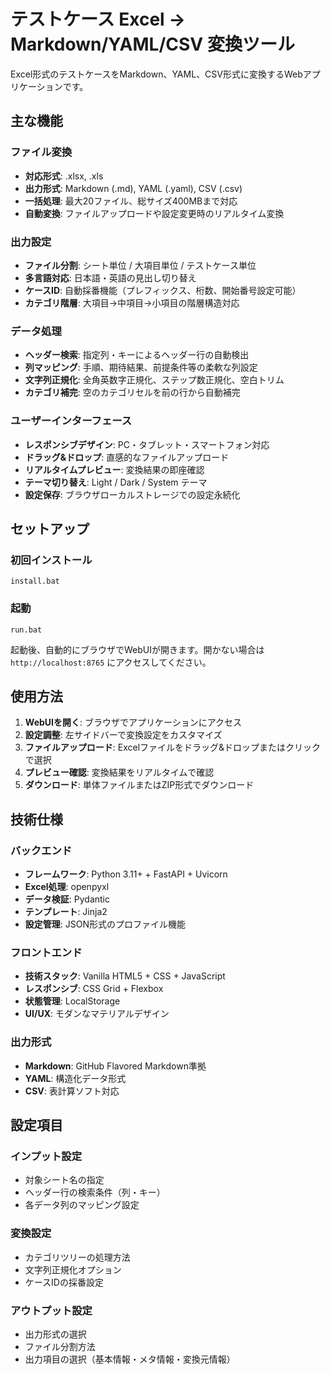 # テストケース Excel → Markdown/YAML/CSV 変換ツール

Excel形式のテストケースをMarkdown、YAML、CSV形式に変換するWebアプリケーションです。

## 主な機能

### ファイル変換
- **対応形式**: .xlsx, .xls
- **出力形式**: Markdown (.md), YAML (.yaml), CSV (.csv)
- **一括処理**: 最大20ファイル、総サイズ400MBまで対応
- **自動変換**: ファイルアップロードや設定変更時のリアルタイム変換

### 出力設定
- **ファイル分割**: シート単位 / 大項目単位 / テストケース単位
- **多言語対応**: 日本語・英語の見出し切り替え
- **ケースID**: 自動採番機能（プレフィックス、桁数、開始番号設定可能）
- **カテゴリ階層**: 大項目→中項目→小項目の階層構造対応

### データ処理
- **ヘッダー検索**: 指定列・キーによるヘッダー行の自動検出
- **列マッピング**: 手順、期待結果、前提条件等の柔軟な列設定
- **文字列正規化**: 全角英数字正規化、ステップ数正規化、空白トリム
- **カテゴリ補完**: 空のカテゴリセルを前の行から自動補完

### ユーザーインターフェース
- **レスポンシブデザイン**: PC・タブレット・スマートフォン対応
- **ドラッグ&ドロップ**: 直感的なファイルアップロード
- **リアルタイムプレビュー**: 変換結果の即座確認
- **テーマ切り替え**: Light / Dark / System テーマ
- **設定保存**: ブラウザローカルストレージでの設定永続化

## セットアップ

### 初回インストール
```batch
install.bat
```

### 起動
```batch
run.bat
```

起動後、自動的にブラウザでWebUIが開きます。開かない場合は `http://localhost:8765` にアクセスしてください。

## 使用方法

1. **WebUIを開く**: ブラウザでアプリケーションにアクセス
2. **設定調整**: 左サイドバーで変換設定をカスタマイズ
3. **ファイルアップロード**: Excelファイルをドラッグ&ドロップまたはクリックで選択
4. **プレビュー確認**: 変換結果をリアルタイムで確認
5. **ダウンロード**: 単体ファイルまたはZIP形式でダウンロード

## 技術仕様

### バックエンド
- **フレームワーク**: Python 3.11+ + FastAPI + Uvicorn
- **Excel処理**: openpyxl
- **データ検証**: Pydantic
- **テンプレート**: Jinja2
- **設定管理**: JSON形式のプロファイル機能

### フロントエンド
- **技術スタック**: Vanilla HTML5 + CSS + JavaScript
- **レスポンシブ**: CSS Grid + Flexbox
- **状態管理**: LocalStorage
- **UI/UX**: モダンなマテリアルデザイン

### 出力形式
- **Markdown**: GitHub Flavored Markdown準拠
- **YAML**: 構造化データ形式
- **CSV**: 表計算ソフト対応

## 設定項目

### インプット設定
- 対象シート名の指定
- ヘッダー行の検索条件（列・キー）
- 各データ列のマッピング設定

### 変換設定
- カテゴリツリーの処理方法
- 文字列正規化オプション
- ケースIDの採番設定

### アウトプット設定
- 出力形式の選択
- ファイル分割方法
- 出力項目の選択（基本情報・メタ情報・変換元情報）
